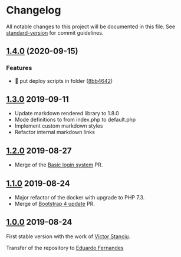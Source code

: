 # Changelog

All notable changes to this project will be documented in this file. See [standard-version](https://github.com/conventional-changelog/standard-version) for commit guidelines.

## [1.4.0](https://github.com/rayjlim/Wikitten/compare/v1.3.1...v1.4.0) (2020-09-15)


### Features

* 🚀 put deploy scripts in folder ([8bb4642](https://github.com/rayjlim/Wikitten/commit/8bb464228844c6f6ed8c41b07e820db055065365))

## [1.3.0] 2019-09-11

- Update markdown rendered library to 1.8.0
- Mode definitions to from index.php to default.php
- Implement custom markdown styles
- Refactor internal markdown links

## [1.2.0] 2019-08-27

- Merge of the [Basic login system](https://github.com/devaneando/Wikitten/pull/90) PR.

## [1.1.0] 2019-08-24

- Major refactor of the docker with upgrade to PHP 7.3.
- Merge of [Bootstrap 4 update](https://github.com/devaneando/Wikitten/pull/93) PR.

## [1.0.0] 2019-08-24

First stable version with the work of [Victor Stanciu](vic.stanciu@gmail.com).

Transfer of the repository to [Eduardo Fernandes](edu.fernandes.pt@gmail.com)

[Unreleased]: https://github.com/devaneando/Wikitten/compare/v1.3.0...HEAD
[1.3.0]: https://github.com/devaneando/Wikitten/compare/v1.2.0...v1.3.0
[1.2.0]: https://github.com/devaneando/Wikitten/compare/v1.1.0...v1.2.0
[1.1.0]: https://github.com/devaneando/Wikitten/compare/v1.0.0...v1.1.0
[1.0.0]: https://github.com/devaneando/Wikitten/releases/tag/v1.0.0
